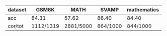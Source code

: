 |dataset|GSM8K|MATH|SVAMP|mathematics|
|--|--|--|--|--|
|acc|84.31|57.62|86.40|84.40|
|cor/tot|1112/1319|2881/5000|864/1000|844/1000|
